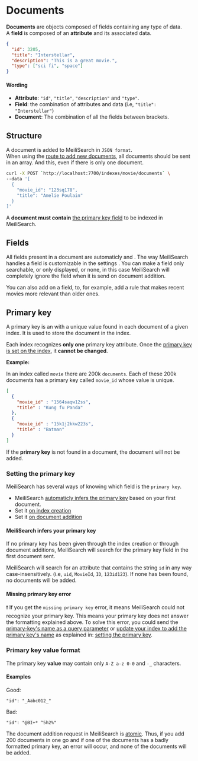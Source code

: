 # Documents

**Documents** are objects composed of fields containing any type of data.</br>
A **field** is composed of an **attribute** and its associated data.

```json
{
  "id": 3205,
  "title": "Interstellar",
  "description": "This is a great movie.",
  "type": ["sci fi", "space"]
}
```

#### Wording

- **Attribute**: `"id"`, `"title"`, `"description"` and `"type"`.
- **Field**: the combination of attributes and data (i.e, `"title": "Interstellar"`)
- **Document**: The combination of all the fields between brackets.

## Structure

A document is added to MeiliSearch in `JSON format`.<br/>
When using the [route to add new documents](/references/documents.md#add-or-update-documents), all documents should be sent in an array. And this, even if there is only one document.

```bash
curl -X POST `http://localhost:7700/indexes/movie/documents` \
--data '[
  {
    "movie_id": "123sq178",
    "title": "Amelie Poulain"
  }
]'
```

A **document must contain** [the primary key field](/guides/main_concepts/documents.md#primary-key) to be indexed in MeiliSearch.

## Fields

All fields present in a document are automaticly <glossary word="searchable" /> and <glossary word="displayed" />.
The way MeiliSearch handles a field is customizable in the settings <Badge text="soon" type="warn"/>. You can make a field only searchable, or only displayed, or none, in this case MeiliSearch will completely ignore the field when it is send on document addition.

You can also add <glossary word="ranking rules" /> on a field, to, for example, add a rule that makes recent movies more relevant than older ones.

## Primary key

A primary key is an <glossary word="attribute" /> with a unique value found in each document of a given index. It is used to store the document in the index.

Each index recognizes **only one** primary key attribute. Once the [primary key is set on the index](/guides/main_concepts/documents.md#setting-the-primary-key), it **cannot be changed**.

**Example:**

In an index called `movie` there are 200k `documents`. Each of these 200k documents has a primary key called `movie_id` whose value is unique.

```json
[
  {
    "movie_id" : "1564saqw12ss",
    "title" : "Kung fu Panda"
  },
  {
    "movie_id" : "15k1j2kkw223s",
    "title" : "Batman"
  }
]
```

If the **primary key** is not found in a document, the document will not be added.

### Setting the primary key

MeiliSearch has several ways of knowing which field is the `primary key`.

- MeiliSearch [automaticly infers the primary key](/guides/main_concepts/documents.md#meilisearch-infers-your-primary-key) based on your first document.
- Set it [on index creation](/references/indexes.md#create-an-index)
- Set it [on document addition](/references/documents.md#add-or-replace-documents)

#### MeiliSearch infers your primary key

If no primary key has been given through the index creation or through document additions, MeiliSearch will search for the primary key field in the first document sent.

MeiliSearch will search for an attribute that contains the string `id` in any way case-insensitively. (i.e, `uid`, `MovieId`, `ID`, `123id123`).
If none has been found, no documents will be added.

#### Missing primary key error

❗️ If you get the `missing primary key` error, it means MeiliSearch could not recognize your primary key. This means your primary key does not answer the formatting explained above. To solve this error, you could send the [primary-key's name as a query parameter](/references/documents.md#add-or-replace-documents) or [update your index  to add the primary key's name](/references/indexes.md#create-an-index) as explained in: [setting the primary key](/guides/main_concepts/documents.md#primary-key).

### Primary key value format

The primary key **value** may contain only `A-Z a-z 0-0` and `-_` characters.

#### Examples

Good:
```
"id": "_Aabc012_"
```
Bad:
```
"id": "@BI+* ^5h2%"
```


The document addition request in MeiliSearch is [atomic](https://en.wikipedia.org/wiki/Atomicity_(database_systems)). Thus, if you add 200 documents in one go and if one of the documents has a badly formatted primary key, an error will occur, and none of the documents will be added.
